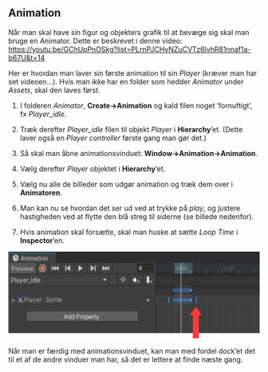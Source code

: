 ## Animation

Når man skal have sin figur og objekters grafik til at bevæge sig skal
man bruge en Animator. Dette er beskrevet i denne video:
<https://youtu.be/GChUpPnOSkg?list=PLrnPJCHvNZuCVTz6lvhR81nnaf1a-b67U&t=14>

Her er hvordan man laver sin første animation til sin *Player* (kræver
man har set videoen…). Hvis man ikke har en folder som hedder *Animator*
under *Assets*, skal den laves først.

1.  I folderen *Animator*, **Create-\>Animation** og kald filen noget
    ’fornuftigt’, fx *Player_idle*.

2.  Træk derefter *Player_idle* filen til objekt *Player* i
    **Hierarchy**’et. (Dette laver også en *Player controller* første
    gang man gør det.)

3.  Så skal man åbne animationsvinduet:
    **Window-\>Animation-\>Animation**.

4.  Vælg derefter *Player* objektet i **Hierarchy**’et.

5.  Vælg nu alle de billeder som udgør animation og træk dem over i
    **Animatoren**.

6.  Man kan nu se hvordan det ser ud ved at trykke på *play*, og justere
    hastigheden ved at flytte den blå streg til siderne (se billede
    nedenfor).

7.  Hvis animation skal forsætte, skal man huske at sætte *Loop Time* i
    **Inspector**’en.

<img src="../media/image39.png"
style="width:5.88542in;height:1.81319in" />

Når man er færdig med animationsvinduet, kan man med fordel dock’et det
til et af de andre vinduer man har, så det er lettere at finde næste
gang.
